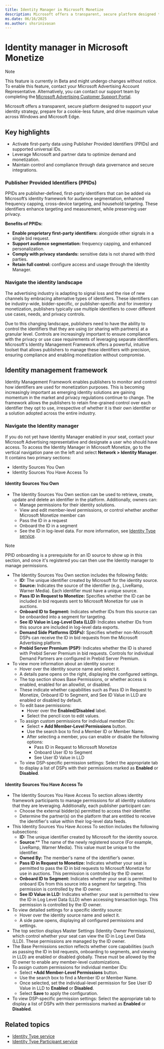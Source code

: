 ```yaml
---
title: Identity Manager in Microsoft Monetize 
description: Microsoft offers a transparent, secure platform designed to support your identity strategy, prepare for a cookie-less future, and drive maximum value across Windows and Microsoft Edge.  
ms.date: 06/16/2025
ms.author: shsrinivasan
---
```


# Identity manager in Microsoft Monetize 

> [!NOTE]
> This feature is currently in Beta and might undergo changes without notice. To enable this feature, contact your Microsoft Advertising Account Representative. Alternatively, you can contact our support team by completing the [Microsoft Advertising Customer Support Portal](https://support.ads.microsoft.com/sign-in).

Microsoft offers a transparent, secure platform designed to support your identity strategy, prepare for a cookie-less future, and drive maximum value across Windows and Microsoft Edge.  

## Key highlights 
- Activate first-party data using Publisher Provided Identifiers (PPIDs) and supported universal IDs. 
- Leverage Microsoft and partner data to optimize demand and monetization. 
- Maintain control and compliance through data governance and secure integrations. 


### Publisher Provided Identifiers (PPIDs) 

PPIDs are publisher-defined, first-party identifiers that can be added via Microsoft’s identity framework for audience segmentation, enhanced frequency capping, cross-device targeting, and household targeting. These identifiers enhance targeting and measurement, while preserving user privacy.  
 
**Benefits of PPIDs:**
- **Enable proprietary first-party identifiers:** alongside other signals in a single bid request.
- **Support audience segmentation:** frequency capping, and enhanced personalization.
- **Comply with privacy standards:** sensitive data is not shared with third parties. 
- **Retain full control:** configure access and usage through the Identity Manager. 


### Navigate the identity landscape 

The advertising industry is adapting to signal loss and the rise of new channels by embracing alternative types of identifiers. These identifiers can be industry-wide, bidder-specific, or publisher-specific and for inventory monetization, publishers typically use multiple identifiers to cover different use cases, needs, and privacy controls. 

Due to this changing landscape, publishers need to have the ability to control the identifiers that they are using (or sharing with partners) at a granular level. Controls are increasingly important to ensure compliance with the privacy or use case requirements of leveraging separate identifiers. Microsoft's Identity Management Framework offers a powerful, intuitive toolset that allows publishers to manage these identifiers with precision, ensuring compliance and enabling monetization without compromise. 

## Identity management framework 

Identity Management Framework enables publishers to monitor and control how identifiers are used for monetization purposes. This is becoming increasingly important as emerging identity solutions are gaining momentum in the market and privacy regulations continue to change. The framework allows the publishers to retain fine-grained control over each identifier they opt to use, irrespective of whether it is their own identifier or a solution adopted across the entire industry. 

 ### Navigate the Identity manager 

If you do not yet have Identity Manager enabled in your seat, contact your Microsoft Advertising representative and designate a user who should have access. To access the Identity Manager in Microsoft Monetize, go to the vertical navigation pane on the left and select **Network > Identity Manager**. It contains two primary sections: 
- Identity Sources You Own 
- Identity Sources You Have Access To 

#### Identity Sources You Own

- The Identity Sources You Own section can be used to retrieve, create, update and delete an identifier in the platform. Additionally, owners can: 
    - Manage permissions for their identity solutions.  
    - View and edit member-level permissions, or control whether another Microsoft Monetize member can 
    - Pass the ID in a request 
    - Onboard the ID in a segment 
    - See the ID in log-level data. For more information, see [Identity Type service](../digital-platform-api/identity-type-service.md).
> [!NOTE]
> PPID onboarding is a prerequisite for an ID source to show up in this section, and once it's registered you can then use the Identity manager to manage permissions. 
- The Identity Sources You Own section includes the following fields: 
    - **ID:** The unique identifier created by Microsoft for the identity source. 
    - **Source:** Indicates the source of the identifier (e.g., LiveRamp, Warner Media). Each identifier must have a unique source. 
    - **Pass ID in Request to Monetize:** Specifies whether the ID can be included in bid requests sent to Microsoft Monetize for use in auctions. 
    - **Onboard ID to Segment:** Indicates whether IDs from this source can be onboarded into a segment for targeting. 
    - **See ID Value in Log-Level Data (LLD):** Indicates whether IDs from this source are included in log-level data exports. 
    - **Demand Side Platforms (DSPs):** Specifies whether non-Microsoft DSPs can receive the ID in bid requests from the Microsoft Advertising platform. 
    - **Prebid Server Premium (PSP):** Indicates whether the ID is shared with  Prebid Server Premium in bid requests. Controls for individual Demand Partners are configured in Prebid Server Premium.  
- To view more information about an identity source: 
    - Hover over the identity source name and select it. 
    - A details pane opens on the right, displaying the configured settings. 
    - The top section shows Base Permissions, or whether access is enabled, enabled for an allowlist, or disabled. 
    - These indicate whether capabilities such as Pass ID in Request to Monetize, Onboard ID to Segment, and See ID Value in LLD are enabled or disabled by default. 
    - To edit base permissions: 
        - Hover over the **Enabled/Disabled** label. 
        - Select the pencil icon to edit values. 
    - To assign custom permissions for individual member IDs: 
        - Select **+ Add Member-Level Permissions** button. 
        - Use the search box to find a Member ID or Member Name. 
        - After selecting a member, you can enable or disable the following options: 
            - Pass ID in Request to Microsoft Monetize 
            - Onboard User ID to Segment 
            - See User ID Value in LLD 
    - To view DSP-specific permission settings: Select the appropriate tab to display a list of DSPs with their permissions marked as **Enabled** or **Disabled**. 

#### Identity Sources You Have Access To 

- The Identity Sources You Have Access To section allows identity framework participants to manage permissions for all identity solutions that they are leveraging. Additionally, each publisher participant can: 
    - Choose the external bidder(s) permitted to access their identifier. 
    - Determine the partner(s) on the platform that are entitled to receive the identifier's value within their log-level data feeds. 
- This Identity Sources You Have Access To section includes the following subsections: 
    - **ID:** The unique identifier created by Microsoft for the identity source. 
    - **Source**:** The name of the newly registered source (For example, LiveRamp, Warner Media). This value must be unique to the identifier. 
    - **Owned By:** The member's name of the identifier’s owner. 
    - **Pass ID in Request to Monetize:** Indicates whether your seat is permitted to pass the ID in bid requests to Microsoft Monetize for use in auctions. This permission is controlled by the ID owner. 
    - **Onboard ID to Segment:** Indicates whether your seat is permitted to onboard IDs from this source into a segment for targeting. This permission is controlled by the ID owner. 
    - **See ID Value in LLD:** Indicates whether your seat is permitted to view the ID in Log Level Data (LLD) when accessing transaction logs. This permission is controlled by the ID owner. 
- To view detailed settings for a specific identity source: 
    - Hover over the identity source name and select it. 
    - A side pane opens, displaying all configured permissions and settings. 
- The top section displays Master Settings (Identity Owner Permissions), which control whether your seat can view the ID in Log Level Data (LLD). These permissions are managed by the ID owner. 
- The Base Permissions section reflects whether core capabilities (such as passing the ID in bid requests, onboarding to segments, and viewing in LLD) are enabled or disabled globally. These must be allowed by the ID owner to enable any member-level customizations. 
- To assign custom permissions for individual member IDs: 
    - Select **+Add Member-Level Permissions** button. 
    - Use the search box to find a Member ID or Member Name. 
    - Once selected, set the individual-level permission for See User ID Value in LLD to **Enabled** or **Disabled**. 
    - Select **Save** to apply the configuration. 
- To view DSP-specific permission settings: Select the appropriate tab to display a list of DSPs with their permissions marked as **Enabled** or **Disabled**. 

## Related topics
- [Identity Type service](../digital-platform-api/identity-type-service.md)
- [Identity Type Participant service](../digital-platform-api/identity-type-participant-service.md)